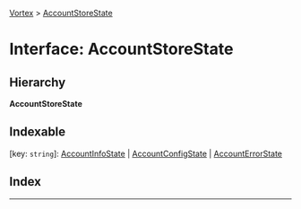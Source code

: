 [Vortex](../README.md) > [AccountStoreState](../interfaces/accountstorestate.md)

# Interface: AccountStoreState

## Hierarchy

**AccountStoreState**

## Indexable

\[key: `string`\]:&nbsp;[AccountInfoState](accountinfostate.md) |
[AccountConfigState](accountconfigstate.md) |
[AccountErrorState](accounterrorstate.md)

## Index

---

